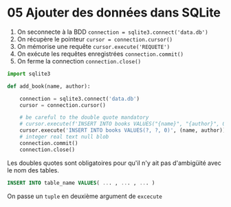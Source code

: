 # 05 Ajouter des données dans SQLite

1. On seconnecte à la BDD `connection = sqlite3.connect('data.db')`
2. On récupère le pointeur `cursor = connection.cursor()`
3. On mémorise une requête `cursor.execute('REQUETE')`
4. On exécute les requêtes enregistrées `connection.commit()`
5. On ferme la connection `connection.close()`

```python
import sqlite3

def add_book(name, author):

    connection = sqlite3.connect('data.db')
    cursor = connection.cursor()

    # be careful to the double quote mandatory
    # cursor.execute(f'INSERT INTO books VALUES("{name}", "{author}", 0)') => too dangerous sql injection
    cursor.execute('INSERT INTO books VALUES(?, ?, 0)', (name, author))
    # integer real text null blob
    connection.commit()
    connection.close()
```

Les doubles quotes sont obligatoires pour qu'il n'y ait pas d'ambigüité avec le nom des tables.

```sql
INSERT INTO table_name VALUES( ... , ... , ... )
```

On passe un `tuple` en deuxième argument de `excecute`

